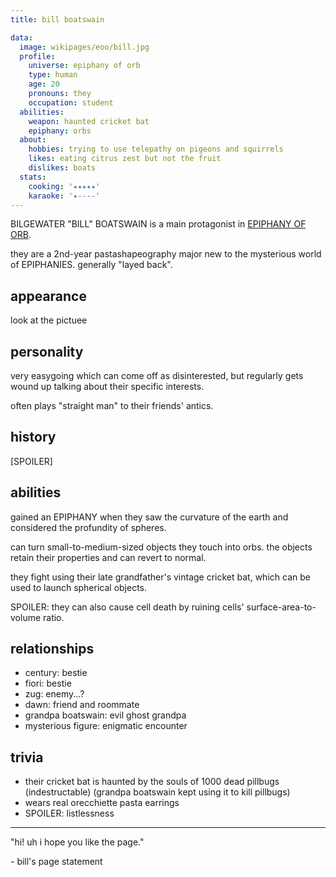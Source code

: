 ```yaml
---
title: bill boatswain

data:
  image: wikipages/eoo/bill.jpg
  profile:
    universe: epiphany of orb
    type: human
    age: 20
    pronouns: they
    occupation: student
  abilities:
    weapon: haunted cricket bat
    epiphany: orbs
  about:
    hobbies: trying to use telepathy on pigeons and squirrels
    likes: eating citrus zest but not the fruit
    dislikes: boats
  stats:
    cooking: '✦✦✦✦✦'
    karaoke: '✦----'
---
```


BILGEWATER "BILL" BOATSWAIN is a main protagonist in [EPIPHANY OF ORB](/wikipages/epiphany-of-orb/000-eoo.html).

they are a 2nd-year pastashapeography major new to the mysterious world of EPIPHANIES. generally "layed back".

## appearance

look at the pictuee

## personality

very easygoing which can come off as disinterested, but regularly gets wound up talking about their specific interests.

often plays "straight man" to their friends' antics.

## history

[SPOILER]

## abilities

gained an EPIPHANY when they saw the curvature of the earth and considered the profundity of spheres.

can turn small-to-medium-sized objects they touch into orbs. the objects retain their properties and can revert to normal.

they fight using their late grandfather's vintage cricket bat, which can be used to launch spherical objects.

SPOILER: <span class="spoilered">they can also cause cell death by ruining cells' surface-area-to-volume ratio.</span>

## relationships

- century: bestie
- fiori: bestie
- zug: enemy...?
- dawn: friend and roommate
- grandpa boatswain: evil ghost grandpa
- mysterious figure: enigmatic encounter

## trivia

- their cricket bat is haunted by the souls of 1000 dead pillbugs (indestructable) (grandpa boatswain kept using it to kill pillbugs)
- wears real orecchiette pasta earrings
- SPOILER: listlessness

---

"hi! uh i hope you like the page."

\- bill's page statement
